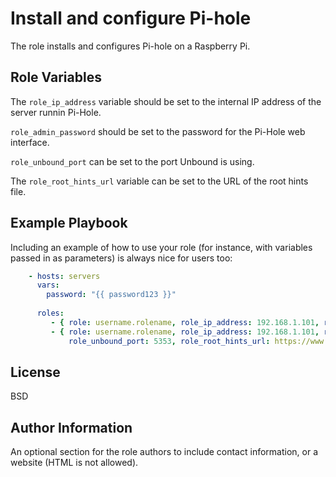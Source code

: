 Install and configure Pi-hole
=========

The role installs and configures Pi-hole on a Raspberry Pi.

Role Variables
--------------

The ```role_ip_address``` variable should be set to the internal IP address of the server runnin Pi-Hole.

```role_admin_password``` should be set to the password for the Pi-Hole web interface.

```role_unbound_port``` can be set to the port Unbound is using.

The ```role_root_hints_url``` variable can be set to the URL of the root hints file.

Example Playbook
----------------

Including an example of how to use your role (for instance, with variables passed in as parameters) is always nice for users too:

```yaml
    - hosts: servers
      vars:
        password: "{{ password123 }}"
      
      roles:
         - { role: username.rolename, role_ip_address: 192.168.1.101, role_admin_password: "{{ password }}" }
         - { role: username.rolename, role_ip_address: 192.168.1.101, role_admin_password: "{{ password }}",
             role_unbound_port: 5353, role_root_hints_url: https://www.internic.net/domain/named.root }
```

License
-------

BSD

Author Information
------------------

An optional section for the role authors to include contact information, or a website (HTML is not allowed).
